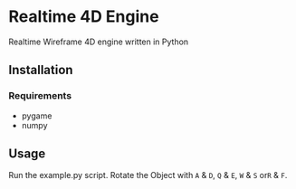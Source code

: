 # Realtime 4D Engine
Realtime Wireframe 4D engine written in Python
## Installation
### Requirements
 * pygame
 * numpy

## Usage
Run the example.py script.
Rotate the Object with `A` & `D`, `Q` & `E`, `W` & `S` or`R` & `F`.  

